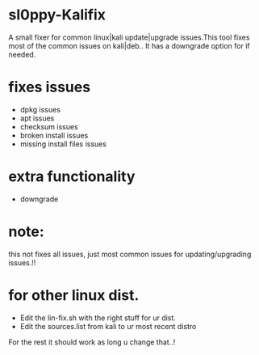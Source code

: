 # sl0ppy-Kalifix
A small fixer for common linux|kali update|upgrade issues.This tool fixes most of the common issues on kali|deb.. It has a downgrade option for if needed. 

# fixes issues 
* dpkg issues
* apt issues
* checksum issues 
* broken install issues
* missing install files issues 

# extra functionality
* downgrade 

# note: 
this not fixes all issues, just most common issues for updating/upgrading issues.!!


# for other linux dist.
* Edit the lin-fix.sh with the right stuff for ur dist.
* Edit the sources.list from kali to ur most recent distro

For the rest it should work as long u change that..! 
